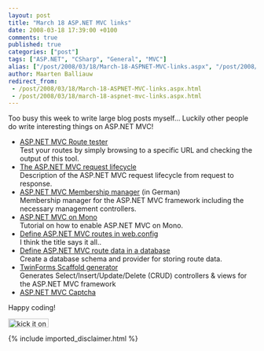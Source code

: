 ```yaml
---
layout: post
title: "March 18 ASP.NET MVC links"
date: 2008-03-18 17:39:00 +0100
comments: true
published: true
categories: ["post"]
tags: ["ASP.NET", "CSharp", "General", "MVC"]
alias: ["/post/2008/03/18/March-18-ASPNET-MVC-links.aspx", "/post/2008/03/18/march-18-aspnet-mvc-links.aspx"]
author: Maarten Balliauw
redirect_from:
 - /post/2008/03/18/March-18-ASPNET-MVC-links.aspx.html
 - /post/2008/03/18/march-18-aspnet-mvc-links.aspx.html
---
```

<p>
Too busy this week to write large blog posts myself... Luckily other people do write interesting things on ASP.NET MVC! 
</p>
<ul>
	<li><a href="http://haacked.com/archive/2008/03/13/url-routing-debugger.aspx" target="_blank">ASP.NET MVC Route tester</a><br />
	Test your routes by simply browsing to a specific URL and checking the output of this tool.</li>
	<li><a href="http://weblogs.asp.net/stephenwalther/archive/2008/03/17/asp-net-mvc-in-depth-the-life-of-an-asp-net-mvc-request.aspx" target="_blank">The ASP.NET MVC request lifecycle</a><br />
	Description of the ASP.NET MVC request lifecycle from request to response.</li>
	<li><a href="http://code-inside.de/blog/2008/03/13/aspnet-mvc-preview-2-membership/" target="_blank">ASP.NET MVC Membership manager</a> (in German)<br />
	Membership manager for the ASP.NET MVC framework including the necessary management controllers.</li>
	<li><a href="http://nickandgrace.com/code/archive/2008/03/12/how-to-run-asp.net-mvc-on-mono.aspx" target="_blank">ASP.NET MVC on Mono</a><br />
	Tutorial on how to enable ASP.NET MVC on Mono.</li>
	<li><a href="http://weblogs.asp.net/fredriknormen/archive/2008/03/11/asp-net-mvc-framework-2-define-routes-in-web-config.aspx" target="_blank">Define ASP.NET MVC routes in web.config</a><br />
	I think the title says it all..</li>
	<li><a href="http://www.iansuttle.com/blog/post/ASPNET-MVC-Store-Routes-in-the-Database.aspx" target="_blank">Define ASP.NET MVC route data in a database</a><br />
	Create a database schema and provider for storing route data.</li>
	<li><a href="http://www.twinforms.com/aspmvc-home.htm" target="_blank">TwinForms Scaffold generator</a><br />
	Generates Select/Insert/Update/Delete (CRUD) controllers &amp; views for the ASP.NET MVC framework</li>
	<li><a href="http://www.coderjournal.com/2008/03/aspnet-mvc-captcha/" target="_blank">ASP.NET MVC Captcha</a></li>
</ul>
<p>
Happy coding! 
</p>
<p>
<a href="http://www.dotnetkicks.com/kick/?url=/post/2008/03/March-18-ASPNET-MVC-links.aspx&amp;title=March 18 ASP.NET MVC links"><img src="http://www.dotnetkicks.com/Services/Images/KickItImageGenerator.ashx?url=/post/2008/03/March-18-ASPNET-MVC-links.aspx" border="0" alt="kick it on DotNetKicks.com" width="82" height="18" /> </a>
</p>

{% include imported_disclaimer.html %}
